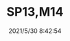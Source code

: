 ﻿---
layout: post 
title: SP13,M14
tags: SP13
categories: wire-harness
overview: M14
series: 
part_number: 0511-1
thumb_img: 
small_img: static/202105/511-20210530.jpg
date: 2021/5/30 8:42:54
---



